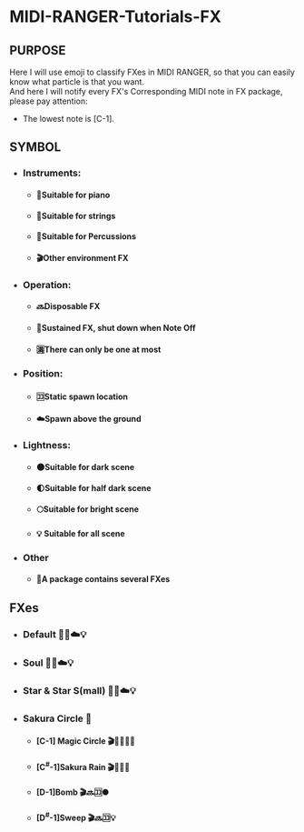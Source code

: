# MIDI-RANGER-Tutorials-FX
## PURPOSE ##
Here I will use emoji to classify FXes in MIDI RANGER, so that you can easily know what particle is that you want.  
And here I will notify every FX's Corresponding MIDI note in FX package, please pay attention:  
* The lowest note is [C-1].
## SYMBOL ##
* ### Instruments:
    * #### :musical_keyboard:Suitable for piano  
    * #### :violin:Suitable for strings  
    * #### :drum:Suitable for Percussions  
    * #### :clapper:Other environment FX
* ### Operation:
    * #### :soon:Disposable FX  
    * #### :arrows_counterclockwise:Sustained FX, shut down when Note Off  
    * #### :u6e80:There can only be one at most  
* ### Position:
    * #### :koko:Static spawn location  
    * #### :cloud:Spawn above the ground  
* ### Lightness:
    * #### :new_moon:Suitable for dark scene  
    * #### :first_quarter_moon:Suitable for half dark scene 
    * #### :full_moon:Suitable for bright scene  
    * #### 💡 Suitable for all scene  
* ### Other
    * #### 📁A package contains several FXes
## FXes ##
* ### Default 🎹🔜☁️💡
* ### Soul 🎻🔄☁️💡
* ### Star & Star S(mall) 🥁🔜☁️💡
* ### Sakura Circle 📁
    * #### [C-1] Magic Circle 🎬🔄🈵🈁🌑
    * #### [C<sup>#</sup>-1]Sakura Rain 🎬🔄🈁💡
    * #### [D-1]Bomb 🎬🔜🈁🌑
    * #### [D<sup>#</sup>-1]Sweep 🎬🔜🈁💡 